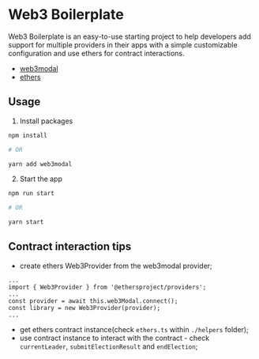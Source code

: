 # Web3 Boilerplate

Web3 Boilerplate is an easy-to-use starting project to help developers add support for multiple providers in their apps with a simple customizable configuration and use ethers for contract interactions.

- [web3modal](https://github.com/Web3Modal/web3modal/)
- [ethers](https://docs.ethers.io/v5/)

## Usage

1. Install packages

```bash
npm install

# OR

yarn add web3modal
```

2. Start the app

```bash
npm run start

# OR

yarn start
```

## Contract interaction tips
- create ethers Web3Provider from the web3modal provider;
```
...
import { Web3Provider } from '@ethersproject/providers';
...
const provider = await this.web3Modal.connect();
const library = new Web3Provider(provider);
...
```
- get ethers contract instance(check `ethers.ts` within `./helpers` folder);
- use contract instance to interact with the contract - check `currentLeader`, `submitElectionResult` and `endElection`;